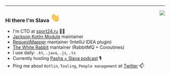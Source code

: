 ---
<img align='right' src="https://github-readme-stats.vercel.app/api?username=viartemev&show_icons=true">

### Hi there I'm Slava <img src="https://github.com/ABSphreak/ABSphreak/blob/master/gifs/Hi.gif" width="30px">
  
  
- I'm CTO at [sport24.ru](sport24.ru) 👨‍💻
- [Jackson Kotlin Module](https://github.com/FasterXML/jackson-module-kotlin) maintainer
- [RequestMapper](https://github.com/viartemev/requestmapper) mantainer (IntelliJ IDEA plugin)
- [The White Rabbit](https://github.com/viartemev/the-white-rabbit) mantainer (RabbitMQ + Coroutines)
- I use daily: `.kt`, `.java`, `.js`, `.ts`
- Currently hosting [Pasha + Slava podcast](https://it.asm0dey.ru/) 🎙
- Ping me about `Kotlin`, `Tooling`, `People management` at [Twitter](twitter.com/viartemev) 📫
